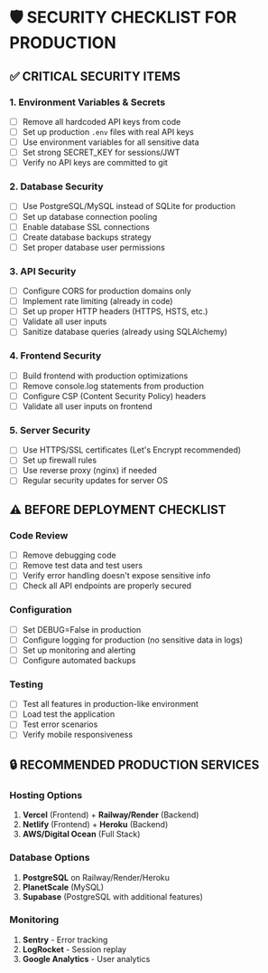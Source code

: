 # 🛡️ SECURITY CHECKLIST FOR PRODUCTION

## ✅ CRITICAL SECURITY ITEMS

### 1. **Environment Variables & Secrets**
- [ ] Remove all hardcoded API keys from code
- [ ] Set up production `.env` files with real API keys
- [ ] Use environment variables for all sensitive data
- [ ] Set strong SECRET_KEY for sessions/JWT
- [ ] Verify no API keys are committed to git

### 2. **Database Security**
- [ ] Use PostgreSQL/MySQL instead of SQLite for production
- [ ] Set up database connection pooling
- [ ] Enable database SSL connections
- [ ] Create database backups strategy
- [ ] Set proper database user permissions

### 3. **API Security**
- [ ] Configure CORS for production domains only
- [ ] Implement rate limiting (already in code)
- [ ] Set up proper HTTP headers (HTTPS, HSTS, etc.)
- [ ] Validate all user inputs
- [ ] Sanitize database queries (already using SQLAlchemy)

### 4. **Frontend Security**
- [ ] Build frontend with production optimizations
- [ ] Remove console.log statements from production
- [ ] Configure CSP (Content Security Policy) headers
- [ ] Validate all user inputs on frontend

### 5. **Server Security**
- [ ] Use HTTPS/SSL certificates (Let's Encrypt recommended)
- [ ] Set up firewall rules
- [ ] Use reverse proxy (nginx) if needed
- [ ] Regular security updates for server OS

## ⚠️ BEFORE DEPLOYMENT CHECKLIST

### Code Review
- [ ] Remove debugging code
- [ ] Remove test data and test users
- [ ] Verify error handling doesn't expose sensitive info
- [ ] Check all API endpoints are properly secured

### Configuration
- [ ] Set DEBUG=False in production
- [ ] Configure logging for production (no sensitive data in logs)
- [ ] Set up monitoring and alerting
- [ ] Configure automated backups

### Testing
- [ ] Test all features in production-like environment
- [ ] Load test the application
- [ ] Test error scenarios
- [ ] Verify mobile responsiveness

## 🔒 RECOMMENDED PRODUCTION SERVICES

### Hosting Options
1. **Vercel** (Frontend) + **Railway/Render** (Backend)
2. **Netlify** (Frontend) + **Heroku** (Backend)  
3. **AWS/Digital Ocean** (Full Stack)

### Database Options
1. **PostgreSQL** on Railway/Render/Heroku
2. **PlanetScale** (MySQL)
3. **Supabase** (PostgreSQL with additional features)

### Monitoring
1. **Sentry** - Error tracking
2. **LogRocket** - Session replay
3. **Google Analytics** - User analytics
